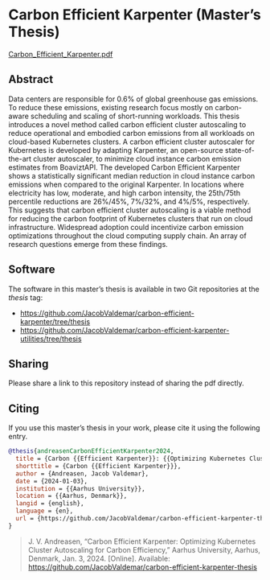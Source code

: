 # Carbon Efficient Karpenter (Master’s Thesis)
[Carbon_Efficient_Karpenter.pdf](Carbon_Efficient_Karpenter.pdf)

## Abstract
Data centers are responsible for 0.6% of global greenhouse gas emissions. To reduce these emissions, existing research focus mostly on carbon-aware scheduling and scaling of short-running workloads. This thesis introduces a novel method called carbon efficient cluster autoscaling to reduce operational and embodied carbon emissions from all workloads on cloud-based Kubernetes clusters. A carbon efficient cluster autoscaler for Kubernetes is developed by adapting Karpenter, an open-source state-of-the-art cluster autoscaler, to minimize cloud instance carbon emission estimates from BoaviztAPI. The developed Carbon Efficient Karpenter shows a statistically significant median reduction in cloud instance carbon emissions when compared to the original Karpenter. In locations where electricity has low, moderate, and high carbon intensity, the 25th/75th percentile reductions are 26%/45%, 7%/32%, and 4%/5%, respectively. This suggests that carbon efficient cluster autoscaling is a viable method for reducing the carbon footprint of Kubernetes clusters that run on cloud infrastructure. Widespread adoption could incentivize carbon emission optimizations throughout the cloud computing supply chain. An array of research questions emerge from these findings.

## Software
The software in this master’s thesis is available in two Git repositories at the _thesis_ tag:
- https://github.com/JacobValdemar/carbon-efficient-karpenter/tree/thesis
- https://github.com/JacobValdemar/carbon-efficient-karpenter-utilities/tree/thesis

## Sharing
Please share a link to this repository instead of sharing the pdf directly.

## Citing
If you use this master’s thesis in your work, please cite it using the following entry.

```bib
@thesis{andreasenCarbonEfficientKarpenter2024,
  title = {Carbon {{Efficient Karpenter}}: {{Optimizing Kubernetes Cluster Autoscaling}} for {{Carbon Efficiency}}},
  shorttitle = {Carbon {{Efficient Karpenter}}},
  author = {Andreasen, Jacob Valdemar},
  date = {2024-01-03},
  institution = {{Aarhus University}},
  location = {{Aarhus, Denmark}},
  langid = {english},
  language = {en},
  url = {https://github.com/JacobValdemar/carbon-efficient-karpenter-thesis}
}
```
> J. V. Andreasen, “Carbon Efficient Karpenter: Optimizing Kubernetes Cluster Autoscaling for Carbon Efficiency,” Aarhus University, Aarhus, Denmark, Jan. 3, 2024. [Online]. Available: https://github.com/JacobValdemar/carbon-efficient-karpenter-thesis
